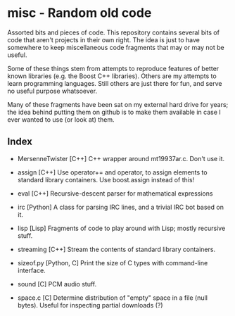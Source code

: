 misc - Random old code
======================

Assorted bits and pieces of code. This repository contains several
bits of code that aren't projects in their own right. The idea is
just to have somewhere to keep miscellaneous code fragments that
may or may not be useful.

Some of these things stem from attempts to reproduce features of
better known libraries (e.g. the Boost C++ libraries). Others are
my attempts to learn programming languages. Still others are just
there for fun, and serve no useful purpose whatsoever.

Many of these fragments have been sat on my external hard drive for
years; the idea behind putting them on github is to make them
available in case I ever wanted to use (or look at) them.

Index
-----

* MersenneTwister [C++]
  C++ wrapper around mt19937ar.c. Don't use it.

* assign [C++]
  Use operator+= and operator, to assign elements to
  standard library containers. Use boost.assign instead of this!

* eval [C++]
  Recursive-descent parser for mathematical expressions

* irc [Python]
  A class for parsing IRC lines, and a trivial IRC bot based on it.

* lisp [Lisp]
  Fragments of code to play around with Lisp; mostly recursive stuff.

* streaming [C++]
  Stream the contents of standard library containers.

* sizeof.py [Python, C]
  Print the size of C types with command-line interface.

* sound [C]
  PCM audio stuff.

* space.c [C]
  Determine distribution of "empty" space in a file (null bytes).
  Useful for inspecting partial downloads (?)


